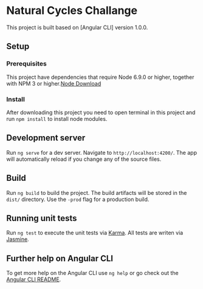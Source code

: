 # Natural Cycles Challange 

This project is built based on [Angular CLI] version 1.0.0. 

## Setup
### Prerequisites

This project have dependencies that require Node 6.9.0 or higher, together with NPM 3 or higher.[Node Download](https://nodejs.org/en/download/)

### Install

After downloading this project you need to open terminal in this project and run `npm install` to install node modules.
  
## Development server

Run `ng serve` for a dev server. Navigate to `http://localhost:4200/`. The app will automatically reload if you change any of the source files.

## Build

Run `ng build` to build the project. The build artifacts will be stored in the `dist/` directory. Use the `-prod` flag for a production build.

## Running unit tests

Run `ng test` to execute the unit tests via [Karma](https://karma-runner.github.io).
All tests are writen via [Jasmine](https://github.com/jasmine/jasmine).


## Further help on Angular CLI

To get more help on the Angular CLI use `ng help` or go check out the [Angular CLI README](https://github.com/angular/angular-cli/blob/master/README.md).
